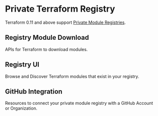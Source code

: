 # Private Terraform Registry

Terraform 0.11 and above support [Private Module Registries][module-registry-protocol].

## Registry Module Download

APIs for Terraform to download modules.

## Registry UI

Browse and Discover Terraform modules that exist in your registry.

## GitHub Integration

Resources to connect your private module registry with a GitHub Account or Organization.

[module-registry-protocol]: https://www.terraform.io/internals/module-registry-protocol
